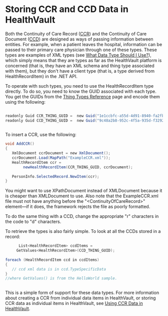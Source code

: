 Storing CCR and CCD Data in HealthVault
=======================================

Both the Continuity of Care Record ([CCR](http://www.centerforhit.org/online/chit/home/project-ctr/astm.html)) and the Continuity of Care Document ([CCD](http://www.hl7.org/documentcenter/public/pressreleases/20070212.pdf)) are designed as ways of passing information between entities. For example, when a patient leaves the hospital, information can be passed to their primary care physician through one of these types. These types are examples of XML types (see [What Data Type Should I Use?](http://blogs.msdn.com/ericgu/archive/2007/10/30/what-data-type-should-i-use.aspx)), which simply means that they are types as far as the HealthVault platform is concerned (that is, they have an XML schema and thing type associated with them), but they don't have a client type (that is, a type derived from HealthRecordItem) in the .NET API.

To operate with such types, you need to use the HealthRecordItem type directly. To do so, you need to know the GUID associated with each type. You get the GUIDs from the [Thing Types Reference](http://developer.healthvault.com/types/types.aspx) page and encode them using the following:

```c#
      
readonly Guid CCR_THING_GUID =  new Guid("1e1ccbfc-a55d-4d91-8940-fa2fbf73c195"); 
readonly Guid CCD_THING_GUID =  new Guid("9c48a2b8-952c-4f5a-935d-f3292326bf54");
    
```

To insert a CCR, use the following:

```c#
void AddCCR() 
{ 
   XmlDocument ccrDocument = new XmlDocument(); 
   ccrDocument.Load(MapPath("ExampleCCR.xml")); 
   HealthRecordItem ccr =  
        newHealthRecordItem(CCR_THING_GUID, ccrDocument); 
 
   PersonInfo.SelectedRecord.NewItem(ccr); 
}
```

You might want to use XPathDocument instead of XMLDocument because it is cheaper than XMLDocument to use. Also note that the ExampleCCR.xml file must not have anything before the "&lt;ContinuityOfCareRecord&gt;" element—if it does, the framework rejects the file as poorly formatted.

To do the same thing with a CCD, change the appropriate "r" characters in the code to "d" characters.

To retrieve the types is also fairly simple. To look at all the CCDs stored in a record:

```c#
      List<HealthRecordItem> ccdItems =  
     GetValues<HealthRecordItem>(CCD_THING_GUID); 
 
foreach (HealthRecordItem ccd in ccdItems) 
{ 
   // ccd xml data is in ccd.TypeSpecificData 
}  
//where GetValues() is from the HelloWorld sample.
    
```

This is a simple form of support for these data types. For more information about creating a CCR from individual data items in HealthVault, or storing CCR data as individual items in HealthVault, see <a href="ccr-data.md" id="PageContent_14116_2">Using CCR Data in HealthVault</a>.
